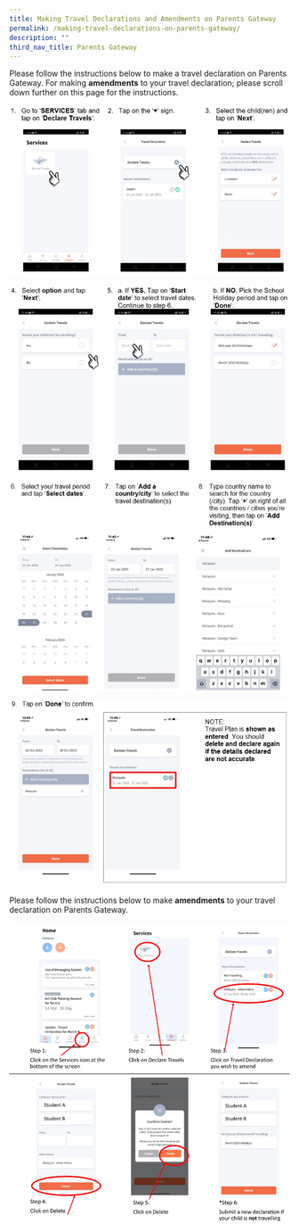 ```yaml
---
title: Making Travel Declarations and Amendments on Parents Gateway
permalink: /making-travel-declarations-on-parents-gateway/
description: ""
third_nav_title: Parents Gateway
---
```

Please follow the instructions below to make a travel declaration on Parents Gateway. For making **amendments** to your travel declaration; please scroll down further on this page for the instructions.

![](/images/travel%20declaration_1.png)

![](/images/travel%20declaration_2.png)

![](/images/travel%20declaration_3.png)

![](/images/travel%20declaration_4.png)

Please follow the instructions below to make **amendments** to your travel declaration on Parents Gateway.

![Amending Travel Declarations on Parents Gateway](/images/Amending-Travel-Declarations-on-PG.png)